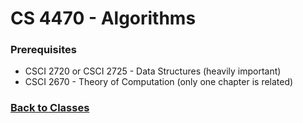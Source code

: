 # CS 4470 - Algorithms

### Prerequisites
- CSCI 2720 or CSCI 2725 - Data Structures (heavily important)
- CSCI 2670 - Theory of Computation (only one chapter is related)

### [Back to Classes](%WEBPATH%/classes/)
